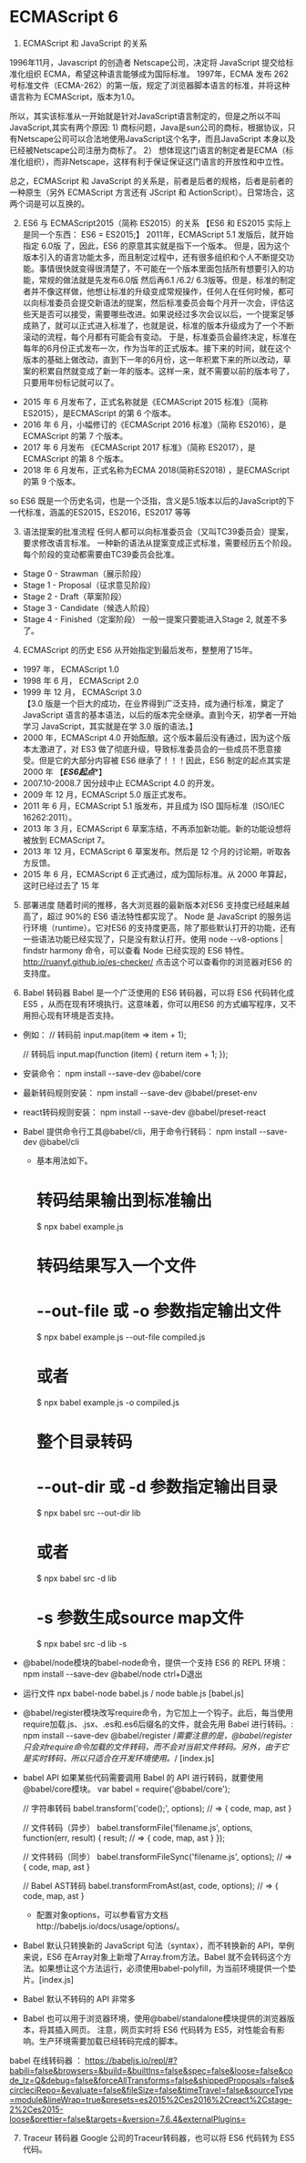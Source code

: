# ECMAScript 6
1. ECMAScript 和 JavaScript 的关系
 
1996年11月，Javascript 的创造者 Netscape公司，决定将 JavaScript 提交给标准化组织 ECMA，希望这种语言能够成为国际标准。
1997年，ECMA 发布 262号标准文件（ECMA-262）的第一版，规定了浏览器脚本语言的标准，并将这种语言称为 ECMAScript，版本为1.0。

所以，其实该标准从一开始就是针对JavaScript语言制定的，但是之所以不叫JavaScript,其实有两个原因: 1) 商标问题，Java是sun公司的商标，根据协议，只有Netscape公司可以合法地使用JavaScript这个名字，而且JavaScript 本身以及已经被Netscape公司注册为商标了。 2） 想体现这门语言的制定者是ECMA（标准化组织），而非Netscape，这样有利于保证保证这门语言的开放性和中立性。

总之，ECMAScript 和 JavaScript 的关系是，前者是后者的规格，后者是前者的一种原生（另外 ECMAScript 方言还有 JScript 和 ActionScript）。日常场合，这两个词是可以互换的。


2. ES6 与 ECMAScript2015（简称 ES2015）的关系  【ES6 和 ES2015 实际上是同一个东西： ES6 = ES2015;】
2011年，ECMAScript 5.1 发版后，就开始指定 6.0版 了，因此，ES6 的原意其实就是指下一个版本。
但是，因为这个版本引入的语言功能太多，而且制定过程中，还有很多组织和个人不断提交功能。事情很快就变得很清楚了，不可能在一个版本里面包括所有想要引入的功能，常规的做法就是先发布6.0版 然后再6.1 /6.2/ 6.3版等。但是，标准的制定者并不像这样做，他想让标准的升级变成常规操作，任何人在任何时候，都可以向标准委员会提交新语法的提案，然后标准委员会每个月开一次会，评估这些天是否可以接受，需要哪些改进。如果说经过多次会议以后，一个提案足够成熟了，就可以正式进入标准了，也就是说，标准的版本升级成为了一个不断滚动的流程，每个月都有可能会有变动。
于是，标准委员会最终决定，标准在每年的6月份正式发布一次，作为当年的正式版本。接下来的时间，就在这个版本的基础上做改动，直到下一年的6月份，这一年积累下来的所以改动，草案的积累自然就变成了新一年的版本。这样一来，就不需要以前的版本号了，只要用年份标记就可以了。

- 2015 年 6 月发布了，正式名称就是《ECMAScript 2015 标准》（简称 ES2015），是ECMAScript 的第 6 个版本。
- 2016 年 6 月，小幅修订的《ECMAScript 2016 标准》（简称 ES2016），是ECMAScript 的第 7 个版本。
- 2017 年 6 月发布 《ECMAScript 2017 标准》（简称 ES2017），是ECMAScript 的第 8 个版本。
- 2018 年 6 月发布，正式名称为ECMA 2018(简称ES2018) ，是ECMAScript 的第 9 个版本。

so ES6 既是一个历史名词，也是一个泛指，含义是5.1版本以后的JavaScript的下一代标准，涵盖的ES2015，ES2016，ES2017 等等


3. 语法提案的批准流程
任何人都可以向标准委员会（又叫TC39委员会）提案，要求修改语言标准。
一种新的语法从提案变成正式标准，需要经历五个阶段。每个阶段的变动都需要由TC39委员会批准。
 - Stage 0 - Strawman（展示阶段）
 - Stage 1 - Proposal（征求意见阶段）
 - Stage 2 - Draft（草案阶段）
 - Stage 3 - Candidate（候选人阶段）
 - Stage 4 - Finished（定案阶段）
 一般一提案只要能进入Stage 2, 就差不多了。


 4. ECMAScript 的历史
 ES6 从开始指定到最后发布，整整用了15年。
  - 1997 年， ECMAScript 1.0
  - 1998 年 6 月， ECMAScript 2.0
  - 1999 年 12 月， ECMAScript 3.0  
  【3.0 版是一个巨大的成功，在业界得到广泛支持，成为通行标准，奠定了 JavaScript 语言的基本语法，以后的版本完全继承。直到今天，初学者一开始学习 JavaScript，其实就是在学 3.0 版的语法。】
  - 2000 年，ECMAScript 4.0 开始酝酿。这个版本最后没有通过，因为这个版本太激进了，对 ES3 做了彻底升级，导致标准委员会的一些成员不愿意接受。但是它的大部分内容被 ES6 继承了！！！因此，ES6 制定的起点其实是 2000 年 【*******ES6起点********】
  - 2007.10-2008.7 因分歧中止 ECMAScript 4.0 的开发。
  - 2009 年 12 月，ECMAScript 5.0 版正式发布。
  - 2011 年 6 月，ECMAScript 5.1 版发布，并且成为 ISO 国际标准（ISO/IEC 16262:2011）。
  - 2013 年 3 月，ECMAScript 6 草案冻结，不再添加新功能。新的功能设想将被放到 ECMAScript 7。
  - 2013 年 12 月，ECMAScript 6 草案发布。然后是 12 个月的讨论期，听取各方反馈。
  - 2015 年 6 月，ECMAScript 6 正式通过，成为国际标准。从 2000 年算起，这时已经过去了 15 年


5. 部署进度
随着时间的推移，各大浏览器的最新版本对ES6 支持度已经越来越高了，超过 90%的 ES6 语法特性都实现了。
Node 是 JavaScript 的服务运行环境（runtime）。它对ES6 的支持度更高，除了那些默认打开的功能，还有一些语法功能已经实现了，只是没有默认打开。使用 node --v8-options | findstr harmony 命令，可以查看 Node 已经实现的 ES6 特性。 http://ruanyf.github.io/es-checker/ 点击这个可以查看你的浏览器对ES6 的支持度。

6. Babel 转码器
Babel 是一个广泛使用的 ES6 转码器，可以将 ES6 代码转化成 ES5 ，从而在现有环境执行。这意味着，你可以用ES6 的方式编写程序，又不用担心现有环境是否支持。
- 例如： 
    // 转码前
    input.map(item => item + 1);

    // 转码后
    input.map(function (item) {
      return item + 1;
    });

- 安装命令： npm install --save-dev @babel/core
- 最新转码规则安装： npm install --save-dev @babel/preset-env
- react转码规则安装： npm install --save-dev @babel/preset-react
- Babel 提供命令行工具@babel/cli，用于命令行转码： npm install --save-dev @babel/cli
  - 基本用法如下。
    # 转码结果输出到标准输出
    $ npx babel example.js

    # 转码结果写入一个文件
    # --out-file 或 -o 参数指定输出文件
    $ npx babel example.js --out-file compiled.js
    # 或者
    $ npx babel example.js -o compiled.js

    # 整个目录转码
    # --out-dir 或 -d 参数指定输出目录
    $ npx babel src --out-dir lib
    # 或者
    $ npx babel src -d lib

    # -s 参数生成source map文件
    $ npx babel src -d lib -s

- @babel/node模块的babel-node命令，提供一个支持 ES6 的 REPL 环境： npm install --save-dev @babel/node    ctrl+D退出

- 运行文件 npx babel-node babel.js / node bable.js [babel.js]

- @babel/register模块改写require命令，为它加上一个钩子。此后，每当使用require加载.js、.jsx、.es和.es6后缀名的文件，就会先用 Babel 进行转码。: npm install --save-dev @babel/register
  /*需要注意的是，@babel/register只会对require命令加载的文件转码，而不会对当前文件转码。另外，由于它是实时转码，所以只适合在开发环境使用。*/ [index.js]

- babel API
    如果某些代码需要调用 Babel 的 API 进行转码，就要使用@babel/core模块。
    var babel = require('@babel/core');

    // 字符串转码
    babel.transform('code();', options);
    // => { code, map, ast }

    // 文件转码（异步）
    babel.transformFile('filename.js', options, function(err, result) {
      result; // => { code, map, ast }
    });

    // 文件转码（同步）
    babel.transformFileSync('filename.js', options);
    // => { code, map, ast }

    // Babel AST转码
    babel.transformFromAst(ast, code, options);
    // => { code, map, ast }

  * 配置对象options，可以参看官方文档http://babeljs.io/docs/usage/options/。

- Babel 默认只转换新的 JavaScript 句法（syntax），而不转换新的 API，举例来说，ES6 在Array对象上新增了Array.from方法。Babel 就不会转码这个方法。如果想让这个方法运行，必须使用babel-polyfill，为当前环境提供一个垫片。[index.js]  
 * Babel 默认不转码的 API 非常多

- Babel 也可以用于浏览器环境，使用@babel/standalone模块提供的浏览器版本，将其插入网页。
  <script src="https://unpkg.com/@babel/standalone/babel.min.js"></script>
  <script type="text/babel">
  // Your ES6 code
  </script>
  注意，网页实时将 ES6 代码转为 ES5，对性能会有影响。生产环境需要加载已经转码完成的脚本。

babel 在线转码器 ： https://babeljs.io/repl/#?babili=false&browsers=&build=&builtIns=false&spec=false&loose=false&code_lz=Q&debug=false&forceAllTransforms=false&shippedProposals=false&circleciRepo=&evaluate=false&fileSize=false&timeTravel=false&sourceType=module&lineWrap=true&presets=es2015%2Ces2016%2Creact%2Cstage-2%2Ces2015-loose&prettier=false&targets=&version=7.6.4&externalPlugins=


7. Traceur 转码器 Google 公司的Traceur转码器，也可以将 ES6 代码转为 ES5 代码。